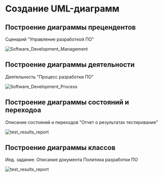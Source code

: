 # Создание UML-диаграмм

## Построение диаграммы прецендентов

Сценарий "Управление разработкой ПО"

![Software_Development_Management](https://github.com/anna5812m/docs-management-course/raw/amorgunova/picture/Software_Development_Management.png)

## Построение диаграммы деятельности

Деятельность "Процесс разработки ПО"

![Software_Development_Process](https://github.com/anna5812m/docs-management-course/raw/amorgunova/picture/Software_development_process.png)

## Построение диаграммы состояний и переходоа

Описание состояний и переходов "Отчет о результатах тестирования"

![test_results_report](https://github.com/anna5812m/docs-management-course/raw/amorgunova/picture/test_results_report.png)

## Построение диаграммы классов

Инд. задание: Описание документа Политика разработки ПО

![test_results_report](https://github.com/anna5812m/docs-management-course/raw/amorgunova/picture/test_results_report.png)
